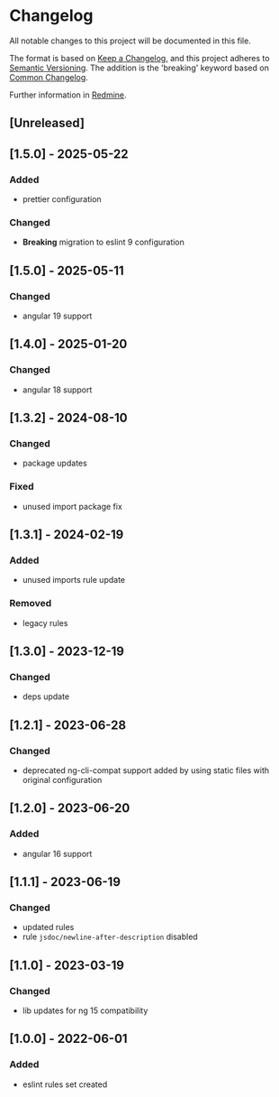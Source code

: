 # Changelog

All notable changes to this project will be documented in this file.

The format is based on [Keep a Changelog](https://keepachangelog.com/en/1.0.0/), and this project adheres
to [Semantic Versioning](https://semver.org/spec/v2.0.0.html). The addition is the 'breaking' keyword based
on [Common Changelog](https://common-changelog.org/).

Further information in [Redmine](https://redmine.touch4it.com/projects/developers-know-how/wiki/Changelog).

## [Unreleased]
## [1.5.0] - 2025-05-22

### Added

- prettier configuration

### Changed

- **Breaking** migration to eslint 9 configuration

## [1.5.0] - 2025-05-11

### Changed

- angular 19 support

## [1.4.0] - 2025-01-20

### Changed

- angular 18 support

## [1.3.2] - 2024-08-10

### Changed

- package updates

### Fixed

- unused import package fix

## [1.3.1] - 2024-02-19

### Added

- unused imports rule update

### Removed

- legacy rules

## [1.3.0] - 2023-12-19

### Changed

- deps update

## [1.2.1] - 2023-06-28

### Changed

- deprecated ng-cli-compat support added by using static files with original configuration

## [1.2.0] - 2023-06-20

### Added

- angular 16 support

## [1.1.1] - 2023-06-19

### Changed

- updated rules
- rule `jsdoc/newline-after-description` disabled 

## [1.1.0] - 2023-03-19

### Changed

- lib updates for ng 15 compatibility


## [1.0.0] - 2022-06-01

### Added

- eslint rules set created
